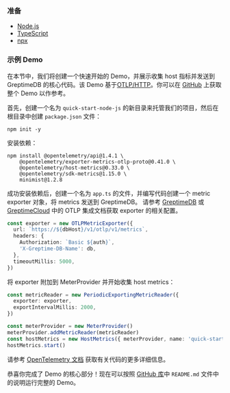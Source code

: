 ### 准备

- [Node.js](https://nodejs.org/en/download)
- [TypeScript](https://www.typescriptlang.org/download)
- [npx](https://www.npmjs.com/package/npx)

### 示例 Demo

在本节中，我们将创建一个快速开始的 Demo，并展示收集 host 指标并发送到 GreptimeDB 的核心代码。该 Demo 基于[OTLP/HTTP](https://opentelemetry.io/)。你可以在 [GitHub](https://github.com/GreptimeCloudStarters/quick-start-node-js) 上获取整个 Demo 以作参考。

首先，创建一个名为 `quick-start-node-js` 的新目录来托管我们的项目，然后在根目录中创建 `package.json` 文件：

```shell
npm init -y
```

安装依赖：

```shell
npm install @opentelemetry/api@1.4.1 \
    @opentelemetry/exporter-metrics-otlp-proto@0.41.0 \
    @opentelemetry/host-metrics@0.33.0 \
    @opentelemetry/sdk-metrics@1.15.0 \
    minimist@1.2.8
```

成功安装依赖后，创建一个名为 `app.ts` 的文件，并编写代码创建一个 metric exporter 对象，将 metrics 发送到 GreptimeDB。
请参考 [GreptimeDB](/v0.4/user-guide/clients/otlp.md) 或 [GreptimeCloud](/v0.4/greptimecloud/integrations/otlp.md) 中的 OTLP 集成文档获取 exporter 的相关配置。

```ts
const exporter = new OTLPMetricExporter({
  url: `https://${dbHost}/v1/otlp/v1/metrics`,
  headers: {
    Authorization: `Basic ${auth}`,
    'X-Greptime-DB-Name': db,
  },
  timeoutMillis: 5000,
})
```

将 exporter 附加到 MeterProvider 并开始收集 host metrics：

```ts
const metricReader = new PeriodicExportingMetricReader({
  exporter: exporter,
  exportIntervalMillis: 2000,
})

const meterProvider = new MeterProvider()
meterProvider.addMetricReader(metricReader)
const hostMetrics = new HostMetrics({ meterProvider, name: 'quick-start-demo-node' })
hostMetrics.start()
```

请参考 [OpenTelemetry 文档](https://opentelemetry.io/docs/instrumentation/js/getting-started/nodejs/) 获取有关代码的更多详细信息。

恭喜你完成了 Demo 的核心部分！现在可以按照 [GitHub 库](https://github.com/GreptimeCloudStarters/quick-start-node-js)中 `README.md` 文件中的说明运行完整的 Demo。
